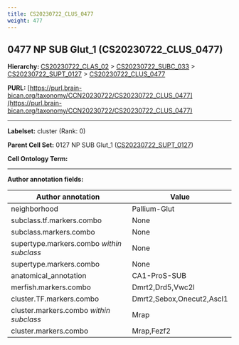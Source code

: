 ```yaml
---
title: CS20230722_CLUS_0477
weight: 477
---
```

## 0477 NP SUB Glut_1 (CS20230722_CLUS_0477)
<b>Hierarchy: </b>
[CS20230722_CLAS_02](../CS20230722_CLAS_02) >
[CS20230722_SUBC_033](../CS20230722_SUBC_033) >
[CS20230722_SUPT_0127](../CS20230722_SUPT_0127) >
[CS20230722_CLUS_0477](../CS20230722_CLUS_0477)

**PURL:** [https://purl.brain-bican.org/taxonomy/CCN20230722/CS20230722_CLUS_0477](https://purl.brain-bican.org/taxonomy/CCN20230722/CS20230722_CLUS_0477)

---


**Labelset:** cluster (Rank: 0)

**Parent Cell Set:** 0127 NP SUB Glut_1 ([CS20230722_SUPT_0127](../CS20230722_SUPT_0127))



**Cell Ontology Term:** 

[MARKER GENES.]: #


---

[TRANSFERRED ANNOTATIONS.]: #


[AUTHOR ANNOTATION FIELDS.]: #


**Author annotation fields:**

| Author annotation | Value |
|-------------------|-------|
|neighborhood|Pallium-Glut|
|subclass.tf.markers.combo|None|
|subclass.markers.combo|None|
|supertype.markers.combo _within subclass_|None|
|supertype.markers.combo|None|
|anatomical_annotation|CA1-ProS-SUB|
|merfish.markers.combo|Dmrt2,Drd5,Vwc2l|
|cluster.TF.markers.combo|Dmrt2,Sebox,Onecut2,Ascl1|
|cluster.markers.combo _within subclass_|Mrap|
|cluster.markers.combo|Mrap,Fezf2|
